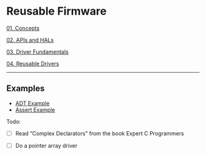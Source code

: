 # Reusable Firmware

[01. Concepts](notes/01_concepts.md)

[02. APIs and HALs](notes/02_apis_and_hals.md)

[03. Driver Fundamentals](notes/03_driver_fundamentals.md)

[04. Reusable Drivers](notes/04_reusable_drivers.md)

---

## Examples

- [ADT Example](ADT/)
- [Assert Example](assert/)

Todo:

- [ ] Read “Complex Declarators” from the book Expert C Programmers

- [ ] Do a pointer array driver